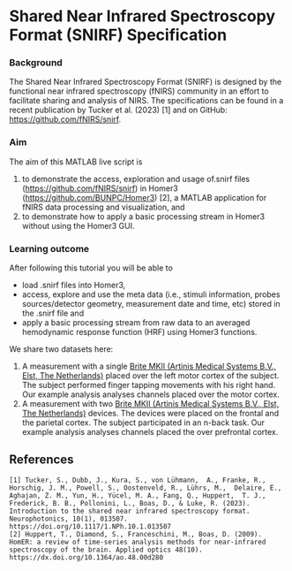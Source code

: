 # Shared Near Infrared Spectroscopy Format (SNIRF) Specification

### Background

The Shared Near Infrared Spectroscopy Format (SNIRF) is designed by the functional near infrared spectroscopy (fNIRS) community in an effort to facilitate sharing and analysis of NIRS. The specifications can be found in a recent publication by Tucker et al. (2023) [1] and on GitHub: https://github.com/fNIRS/snirf. 

### Aim

The aim of this MATLAB live script is 
1. to demonstrate the access, exploration and usage of.snirf files (https://github.com/fNIRS/snirf) in Homer3 (https://github.com/BUNPC/Homer3) [2], a MATLAB application for fNIRS data processing and visualization, and
2. to demonstrate how to apply a basic processing stream in Homer3 without using the Homer3 GUI.

### Learning outcome

After following this tutorial you will be able to
 - load  .snirf files into Homer3, 
 - access, explore and use the meta data (i.e., stimuli information, probes sources/detector geometry, measurement date and time, etc) stored in the .snirf file and
 - apply a basic processing stream from raw data to an averaged hemodynamic response function (HRF) using Homer3 functions.

We share two datasets here:

1. A measurement with a single [Brite MKII (Artinis Medical Systems B.V., Elst, The Netherlands)](https://www.artinis.com/brite) placed over the left motor cortex of the subject. The subject performed finger tapping movements with his right hand. Our example analysis analyses channels placed over the motor cortex.
2. A measurement with two [Brite MKII (Artinis Medical Systems B.V., Elst, The Netherlands)](https://www.artinis.com/brite) devices. The devices were placed on the frontal and the parietal cortex. The subject participated in an n-back task. Our example analysis analyses channels placed the over prefrontal cortex.


## References
```
[1] Tucker, S., Dubb, J., Kura, S., von Lühmann,  A., Franke, R., Horschig, J. M., Powell, S., Oostenveld, R., Lührs, M.,  Delaire, É., Aghajan, Z. M., Yun, H., Yücel, M. A., Fang, Q., Huppert,  T. J., Frederick, B. B., Pollonini, L., Boas, D., & Luke, R. (2023). Introduction to the shared near infrared spectroscopy format. Neurophotonics, 10(1), 013507. https://doi.org/10.1117/1.NPh.10.1.013507
[2] Huppert, T., Diamond, S., Franceschini, M., Boas, D. (2009). HomER: a review of time-series analysis methods for near-infrared spectroscopy of the brain. Applied optics 48(10). https://dx.doi.org/10.1364/ao.48.00d280
```
